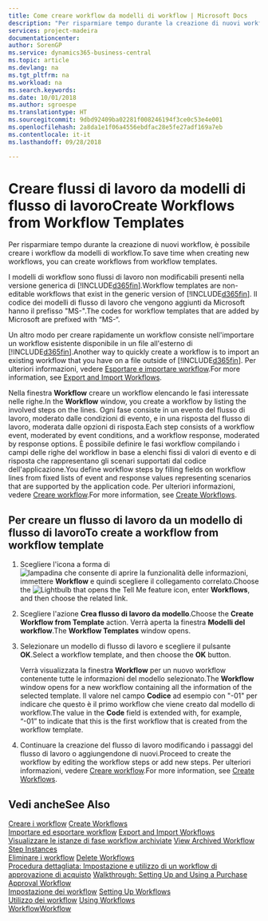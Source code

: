 ```yaml
---
title: Come creare workflow da modelli di workflow | Microsoft Docs
description: "Per risparmiare tempo durante la creazione di nuovi workflow, è possibile creare i workflow da modelli di workflow."
services: project-madeira
documentationcenter: 
author: SorenGP
ms.service: dynamics365-business-central
ms.topic: article
ms.devlang: na
ms.tgt_pltfrm: na
ms.workload: na
ms.search.keywords: 
ms.date: 10/01/2018
ms.author: sgroespe
ms.translationtype: HT
ms.sourcegitcommit: 9dbd92409ba02281f008246194f3ce0c53e4e001
ms.openlocfilehash: 2a8da1e1f06a4556ebdfac28e5fe27adf169a7eb
ms.contentlocale: it-it
ms.lasthandoff: 09/28/2018

---
```

# <a name="create-workflows-from-workflow-templates"></a><span data-ttu-id="41ec5-103">Creare flussi di lavoro da modelli di flusso di lavoro</span><span class="sxs-lookup"><span data-stu-id="41ec5-103">Create Workflows from Workflow Templates</span></span>
<span data-ttu-id="41ec5-104">Per risparmiare tempo durante la creazione di nuovi workflow, è possibile creare i workflow da modelli di workflow.</span><span class="sxs-lookup"><span data-stu-id="41ec5-104">To save time when creating new workflows, you can create workflows from workflow templates.</span></span>  

 <span data-ttu-id="41ec5-105">I modelli di workflow sono flussi di lavoro non modificabili presenti nella versione generica di [!INCLUDE[d365fin](includes/d365fin_md.md)].</span><span class="sxs-lookup"><span data-stu-id="41ec5-105">Workflow templates are non-editable workflows that exist in the generic version of [!INCLUDE[d365fin](includes/d365fin_md.md)].</span></span> <span data-ttu-id="41ec5-106">Il codice dei modelli di flusso di lavoro che vengono aggiunti da Microsoft hanno il prefisso "MS-".</span><span class="sxs-lookup"><span data-stu-id="41ec5-106">The codes for workflow templates that are added by Microsoft are prefixed with “MS-“.</span></span>  

 <span data-ttu-id="41ec5-107">Un altro modo per creare rapidamente un workflow consiste nell'importare un workflow esistente disponibile in un file all'esterno di [!INCLUDE[d365fin](includes/d365fin_md.md)].</span><span class="sxs-lookup"><span data-stu-id="41ec5-107">Another way to quickly create a workflow is to import an existing workflow that you have on a file outside of [!INCLUDE[d365fin](includes/d365fin_md.md)].</span></span> <span data-ttu-id="41ec5-108">Per ulteriori informazioni, vedere [Esportare e importare workflow](across-how-to-export-and-import-workflows.md).</span><span class="sxs-lookup"><span data-stu-id="41ec5-108">For more information, see [Export and Import Workflows](across-how-to-export-and-import-workflows.md).</span></span>  

<span data-ttu-id="41ec5-109">Nella finestra **Workflow** creare un workflow elencando le fasi interessate nelle righe.</span><span class="sxs-lookup"><span data-stu-id="41ec5-109">In the **Workflow** window, you create a workflow by listing the involved steps on the lines.</span></span> <span data-ttu-id="41ec5-110">Ogni fase consiste in un evento del flusso di lavoro, moderato dalle condizioni di evento, e in una risposta del flusso di lavoro, moderata dalle opzioni di risposta.</span><span class="sxs-lookup"><span data-stu-id="41ec5-110">Each step consists of a workflow event, moderated by event conditions, and a workflow response, moderated by response options.</span></span> <span data-ttu-id="41ec5-111">È possibile definire le fasi workflow compilando i campi delle righe del workflow in base a elenchi fissi di valori di evento e di risposta che rappresentano gli scenari supportati dal codice dell'applicazione.</span><span class="sxs-lookup"><span data-stu-id="41ec5-111">You define workflow steps by filling fields on workflow lines from fixed lists of event and response values representing scenarios that are supported by the application code.</span></span> <span data-ttu-id="41ec5-112">Per ulteriori informazioni, vedere [Creare workflow](across-how-to-create-workflows.md).</span><span class="sxs-lookup"><span data-stu-id="41ec5-112">For more information, see [Create Workflows](across-how-to-create-workflows.md).</span></span>  

## <a name="to-create-a-workflow-from-workflow-template"></a><span data-ttu-id="41ec5-113">Per creare un flusso di lavoro da un modello di flusso di lavoro</span><span class="sxs-lookup"><span data-stu-id="41ec5-113">To create a workflow from workflow template</span></span>  
1.  <span data-ttu-id="41ec5-114">Scegliere l'icona a forma di ![lampadina che consente di aprire la funzionalità delle informazioni](media/ui-search/search_small.png "Informazioni sull'operazione che si desidera eseguire"), immettere **Workflow** e quindi scegliere il collegamento correlato.</span><span class="sxs-lookup"><span data-stu-id="41ec5-114">Choose the ![Lightbulb that opens the Tell Me feature](media/ui-search/search_small.png "Tell me what you want to do") icon, enter **Workflows**, and then choose the related link.</span></span>  
2.  <span data-ttu-id="41ec5-115">Scegliere l'azione **Crea flusso di lavoro da modello**.</span><span class="sxs-lookup"><span data-stu-id="41ec5-115">Choose the **Create Workflow from Template** action.</span></span> <span data-ttu-id="41ec5-116">Verrà aperta la finestra **Modelli del workflow**.</span><span class="sxs-lookup"><span data-stu-id="41ec5-116">The **Workflow Templates** window opens.</span></span>  
3.  <span data-ttu-id="41ec5-117">Selezionare un modello di flusso di lavoro e scegliere il pulsante **OK**.</span><span class="sxs-lookup"><span data-stu-id="41ec5-117">Select a workflow template, and then choose the **OK** button.</span></span>  

     <span data-ttu-id="41ec5-118">Verrà visualizzata la finestra **Workflow** per un nuovo workflow contenente tutte le informazioni del modello selezionato.</span><span class="sxs-lookup"><span data-stu-id="41ec5-118">The **Workflow** window opens for a new workflow containing all the information of the selected template.</span></span> <span data-ttu-id="41ec5-119">Il valore nel campo **Codice** ad esempio con "-01" per indicare che questo è il primo workflow che viene creato dal modello di workflow.</span><span class="sxs-lookup"><span data-stu-id="41ec5-119">The value in the **Code** field is extended with, for example, “-01” to indicate that this is the first workflow that is created from the workflow template.</span></span>  
4.  <span data-ttu-id="41ec5-120">Continuare la creazione del flusso di lavoro modificando i passaggi del flusso di lavoro o aggiungendone di nuovi.</span><span class="sxs-lookup"><span data-stu-id="41ec5-120">Proceed to create the workflow by editing the workflow steps or add new steps.</span></span> <span data-ttu-id="41ec5-121">Per ulteriori informazioni, vedere [Creare workflow](across-how-to-create-workflows.md).</span><span class="sxs-lookup"><span data-stu-id="41ec5-121">For more information, see [Create Workflows](across-how-to-create-workflows.md).</span></span>  

## <a name="see-also"></a><span data-ttu-id="41ec5-122">Vedi anche</span><span class="sxs-lookup"><span data-stu-id="41ec5-122">See Also</span></span>  
 <span data-ttu-id="41ec5-123">[Creare i workflow](across-how-to-create-workflows.md) </span><span class="sxs-lookup"><span data-stu-id="41ec5-123">[Create Workflows](across-how-to-create-workflows.md) </span></span>  
 <span data-ttu-id="41ec5-124">[Importare ed esportare workflow](across-how-to-export-and-import-workflows.md) </span><span class="sxs-lookup"><span data-stu-id="41ec5-124">[Export and Import Workflows](across-how-to-export-and-import-workflows.md) </span></span>  
 <span data-ttu-id="41ec5-125">[Visualizzare le istanze di fase workflow archiviate](across-how-to-view-archived-workflow-step-instances.md) </span><span class="sxs-lookup"><span data-stu-id="41ec5-125">[View Archived Workflow Step Instances](across-how-to-view-archived-workflow-step-instances.md) </span></span>  
 <span data-ttu-id="41ec5-126">[Eliminare i workflow](across-how-to-delete-workflows.md) </span><span class="sxs-lookup"><span data-stu-id="41ec5-126">[Delete Workflows](across-how-to-delete-workflows.md) </span></span>  
 <span data-ttu-id="41ec5-127">[Procedura dettagliata: Impostazione e utilizzo di un workflow di approvazione di acquisto](walkthrough-setting-up-and-using-a-purchase-approval-workflow.md) </span><span class="sxs-lookup"><span data-stu-id="41ec5-127">[Walkthrough: Setting Up and Using a Purchase Approval Workflow](walkthrough-setting-up-and-using-a-purchase-approval-workflow.md) </span></span>  
 <span data-ttu-id="41ec5-128">[Impostazione dei workflow](across-set-up-workflows.md) </span><span class="sxs-lookup"><span data-stu-id="41ec5-128">[Setting Up Workflows](across-set-up-workflows.md) </span></span>  
 <span data-ttu-id="41ec5-129">[Utilizzo dei workflow](across-use-workflows.md) </span><span class="sxs-lookup"><span data-stu-id="41ec5-129">[Using Workflows](across-use-workflows.md) </span></span>  
 [<span data-ttu-id="41ec5-130">Workflow</span><span class="sxs-lookup"><span data-stu-id="41ec5-130">Workflow</span></span>](across-workflow.md)   

